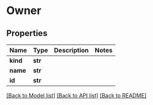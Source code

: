 # Owner

## Properties
Name | Type | Description | Notes
------------ | ------------- | ------------- | -------------
**kind** | **str** |  | 
**name** | **str** |  | 
**id** | **str** |  | 

[[Back to Model list]](../README.md#documentation-for-models) [[Back to API list]](../README.md#documentation-for-api-endpoints) [[Back to README]](../README.md)

